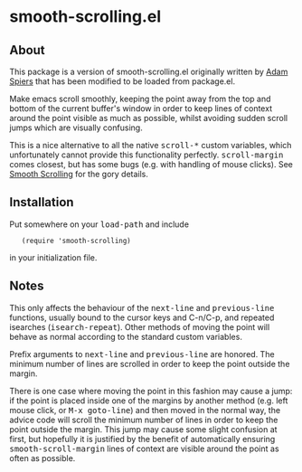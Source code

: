 # smooth-scrolling.el

## About

This package is a version of smooth-scrolling.el originally written by
[Adam Spiers](http://adamspiers.org/) that has been modified
to be loaded from package.el.

Make emacs scroll smoothly, keeping the point away from the top and
bottom of the current buffer's window in order to keep lines of
context around the point visible as much as possible, whilst
avoiding sudden scroll jumps which are visually confusing.

This is a nice alternative to all the native <tt>scroll-*</tt> custom
variables, which unfortunately cannot provide this functionality
perfectly.  <tt>scroll-margin</tt> comes closest, but has some bugs
(e.g. with handling of mouse clicks).  See
[Smooth Scrolling](http://www.emacswiki.org/cgi-bin/wiki/SmoothScrolling)
for the gory details.

## Installation

Put somewhere on your <tt>load-path</tt> and include
```
   (require 'smooth-scrolling)
```
 in your initialization file.
 
## Notes
This only affects the behaviour of the <tt>next-line</tt> and
<tt>previous-line</tt> functions, usually bound to the cursor keys and
C-n/C-p, and repeated isearches (<tt>isearch-repeat</tt>).  Other methods
of moving the point will behave as normal according to the standard
custom variables.

Prefix arguments to <tt>next-line</tt> and <tt>previous-line</tt> are
honored. The minimum number of lines are scrolled in order to keep the
point outside the margin.

There is one case where moving the point in this fashion may cause
a jump: if the point is placed inside one of the margins by another
method (e.g. left mouse click, or <tt>M-x goto-line</tt>) and then moved in
the normal way, the advice code will scroll the minimum number of
lines in order to keep the point outside the margin.  This jump may
cause some slight confusion at first, but hopefully it is justified
by the benefit of automatically ensuring <tt>smooth-scroll-margin</tt>
lines of context are visible around the point as often as possible.
